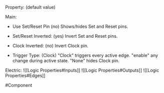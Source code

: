 Property: (default value)

Main:
- Use Set/Reset Pin (no)
   Shows/hides Set and Reset pins.

- Set/Reset Inverted: (yes)
   Invert Set and Reset pins.

- Clock Inverted: (no)
   Invert Clock pin.

- Trigger Type: (Clock)
   "Clock" triggers every active edge.
   "enable" any change during active state.
   "None" hides Clock pin.

Electric:
![[Logic Properties#Inputs]]
![[Logic Properties#Outputs]]
![[Logic Properties#Edges]]

#Component 